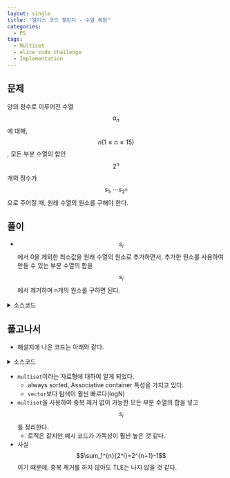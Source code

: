 ```yaml
---
layout: single
title: "엘리스 코드 챌린지 - 수열 복원"
categories:
  - PS
tags:
  - Multiset
  - elice code challenge
  - Implementation
---
```


## 문제

양의 정수로 이루어진 수열 $$a_n$$에 대해, $$n(1\le n \le 15)$$, 모든 부분 수열의 합인 $$2^n$$개의 정수가 $$s_1, \cdots s_{2^n}$$으로 주어질 때, 원래 수열의 원소를 구해야 한다.

## 풀이
- $$s_i$$에서 0을 제외한 최소값을 원래 수열의 원소로 추가하면서, 추가한 원소를 사용하여 만들 수 있는 부분 수열의 합을 $$s_i$$에서 제거하며 n개의 원소를 구하면 된다.

<details markdown="1">
<summary>소스코드</summary>

```cpp
#include <algorithm>
#include <iostream>
#include <vector>

using namespace std;

int pow(int x, int p) {
    int r = 1;
    while (p > 0) {
        if (p % 2) r *= x;
        x *= x;
        p /= 2;
    }
    return r;
}

int main() {
    int n;
    cin >> n;
    vector<int> s(pow(2, n), 0), org, pre, sub;
    for (int i = 0; i < pow(2, n); i++) {
        cin >> s[i];
    }
    sort(s.begin(), s.end());
    s.erase(s.begin());
    while (org.size() != n) {
        int elem = s[0];
        sub.push_back(elem);
        for (int i = 0; i < pre.size(); i++)
            sub.push_back(elem + pre[i]);
        sub.erase(unique(sub.begin(), sub.end()), sub.end());
        for (int i = 0; i < sub.size(); i++) {
            int idx = lower_bound(s.begin(), s.end(), sub[i]) - s.begin();
            if (idx == s.size()) continue;
            if (s[idx] == sub[i]) s.erase(s.begin() + idx);
        }
        org.push_back(elem);
        pre.insert(pre.begin(), sub.begin(), sub.end());
        pre.erase(unique(pre.begin(), pre.end()), pre.end());
        sub.clear();
    }
    for (int i = 0; i < org.size(); i++) cout << org[i] << ' ';
    return 0;
}
```

</details>

## 풀고나서

- 해설지에 나온 코드는 아래와 같다.

<details markdown="1">
<summary>소스코드</summary>

```cpp
#include<bits/stdc++.h>
using namespace std;
using ll = long long;
ll n, m, a, ans;
vector<ll>v, res;
multiset<int>now;
void dfs(ll x, ll sum) {
    if (x == res.size()) {
        now.insert(sum + m);
        return;
    }
    dfs(x + 1, sum);
    dfs(x + 1, sum + res[x]);
}
void solve() {
    cin >> n;
    for (int i = 0; i < (1 << n); i++) {
        cin >> a;
        v.push_back(a);
    }
    sort(v.begin(), v.end());
    for (int i =1; i < v.size(); i++) {

		if (now.find(v[i]) == now.end()) {
			m = v[i];
			dfs(0, 0);
			res.push_back(v[i]);
		}
		now.erase(now.find(v[i]));
    }
    for (auto nxt : res)cout << nxt << ' ';
}
int main() {
    ios_base::sync_with_stdio(0);
    cin.tie(0), cout.tie(0);
    solve();
}
```

</details>

- `multiset`이라는 자료형에 대하여 알게 되었다.
  - always sorted, Associative container 특성을 가지고 있다.
  - `vector`보다 탐색이 훨씬 빠르다(logN)
- `multiset`을 사용하여 중복 제거 없이 가능한 모든 부분 수열의 합을 넣고 $$s_i$$를 정리한다.
  - 로직은 같지만 예시 코드가 가독성이 훨씬 높은 것 같다.
- 사실 $$\sum_1^{n}{2^i}=2^{n+1}-1$$이기 때문에, 중복 제거를 하지 않아도 TLE는 나지 않을 것 같다.